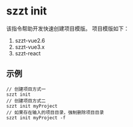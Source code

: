 <script setup>
import imagePreview from '@/global/components/imagePreview.vue'
import demo from './demo.png'

</script>

# szzt init

该指令帮助开发快速创建项目模版。
项目模版如下：

1. szzt-vue2.6
2. szzt-vue3.x
3. szzt-react

## 示例
``` node 
// 创建项目方式一
szzt init 
// 创建项目方式二
szzt init myProject
// 如果存在输入的项目目录，强制删除项目目录
szzt init myProject -f
```

<imagePreview :data="[demo]"></imagePreview>

